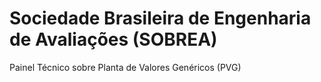 # Sociedade Brasileira de Engenharia de Avaliações (SOBREA)
Painel Técnico sobre Planta de Valores Genéricos (PVG)
